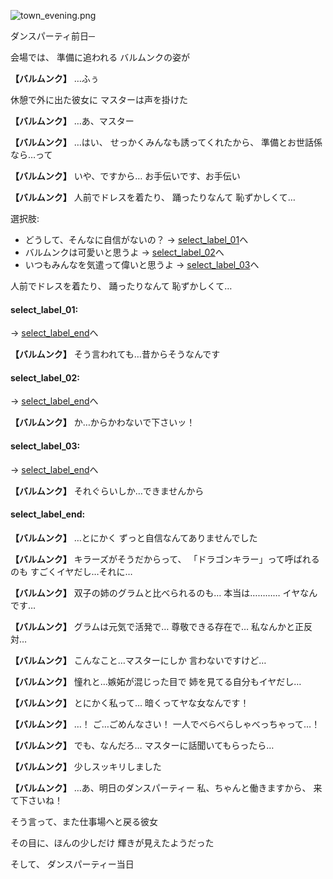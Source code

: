 
![town_evening.png](../images/backgrounds/town_evening.png)

ダンスパーティ前日─

会場では、
準備に追われる
バルムンクの姿が

**【バルムンク】**
…ふぅ

休憩で外に出た彼女に
マスターは声を掛けた

**【バルムンク】**
…あ、マスター

**【バルムンク】**
…はい、
せっかくみんなも誘ってくれたから、
準備とお世話係なら…って

**【バルムンク】**
いや、ですから…
お手伝いです、お手伝い

**【バルムンク】**
人前でドレスを着たり、
踊ったりなんて
恥ずかしくて…

選択肢:
- どうして、そんなに自信がないの？ → [select_label_01](#select_label_01)へ
- バルムンクは可愛いと思うよ → [select_label_02](#select_label_02)へ
- いつもみんなを気遣って偉いと思うよ → [select_label_03](#select_label_03)へ

人前でドレスを着たり、
踊ったりなんて
恥ずかしくて…

#### select_label_01:
 → [select_label_end](#select_label_end)へ

**【バルムンク】**
そう言われても…昔からそうなんです

#### select_label_02:
 → [select_label_end](#select_label_end)へ

**【バルムンク】**
か…からかわないで下さいッ！

#### select_label_03:
 → [select_label_end](#select_label_end)へ

**【バルムンク】**
それぐらいしか…できませんから

#### select_label_end:

**【バルムンク】**
…とにかく
ずっと自信なんてありませんでした

**【バルムンク】**
キラーズがそうだからって、
「ドラゴンキラー」って呼ばれるのも
すごくイヤだし…それに…

**【バルムンク】**
双子の姉のグラムと比べられるのも…
本当は…………
イヤなんです…

**【バルムンク】**
グラムは元気で活発で…
尊敬できる存在で…
私なんかと正反対…

**【バルムンク】**
こんなこと…マスターにしか
言わないですけど…

**【バルムンク】**
憧れと…嫉妬が混じった目で
姉を見てる自分もイヤだし…

**【バルムンク】**
とにかく私って…
暗くってヤな女なんです！

**【バルムンク】**
…！
ご…ごめんなさい！
一人でべらべらしゃべっちゃって…！

**【バルムンク】**
でも、なんだろ…
マスターに話聞いてもらったら…

**【バルムンク】**
少しスッキリしました

**【バルムンク】**
…あ、明日のダンスパーティー
私、ちゃんと働きますから、
来て下さいね！

そう言って、また仕事場へと戻る彼女

その目に、ほんの少しだけ
輝きが見えたようだった

そして、
ダンスパーティー当日